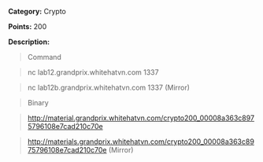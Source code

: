 **Category:** Crypto

**Points:** 200

**Description:**

> Command

> nc lab12.grandprix.whitehatvn.com 1337

> nc lab12b.grandprix.whitehatvn.com 1337 (Mirror)

> Binary 

> http://material.grandprix.whitehatvn.com/crypto200_00008a363c8975796108e7cad210c70e

> http://materials.grandprix.whitehatvn.com/crypto200_00008a363c8975796108e7cad210c70e (Mirror)

